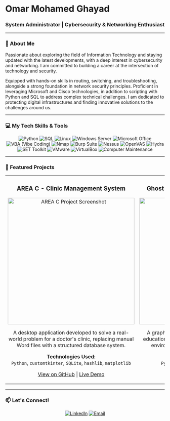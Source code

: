 # Omar Mohamed Ghayad

### System Administrator | Cybersecurity & Networking Enthusiast

---

### 👋 About Me

<p>
Passionate about exploring the field of Information Technology and staying updated with the latest developments, with a deep interest in cybersecurity and networking. I am committed to building a career at the intersection of technology and security.

Equipped with hands-on skills in routing, switching, and troubleshooting, alongside a strong foundation in network security principles. Proficient in leveraging Microsoft and Cisco technologies, in addition to scripting with Python and SQL to address complex technical challenges. I am dedicated to protecting digital infrastructures and finding innovative solutions to the challenges around us.
</p>

---

### 💻 My Tech Skills & Tools

<div align="center">
    <img src="https://img.shields.io/badge/Python-3776AB?style=for-the-badge&logo=python&logoColor=white" alt="Python" />
    <img src="https://img.shields.io/badge/SQL-4479A1?style=for-the-badge&logo=mysql&logoColor=white" alt="SQL" />
    <img src="https://img.shields.io/badge/Linux-FCC624?style=for-the-badge&logo=linux&logoColor=black" alt="Linux" />
    <img src="https://img.shields.io/badge/Windows_Server-0078D4?style=for-the-badge&logo=windows&logoColor=white" alt="Windows Server" />
    <img src="https://img.shields.io/badge/Microsoft_Office-D83B01?style=for-the-badge&logo=microsoft-office&logoColor=white" alt="Microsoft Office" />
    <img src="https://img.shields.io/badge/VBA-867CD9?style=for-the-badge&logo=visual-basic&logoColor=white" alt="VBA (Vibe Coding)" />
    <img src="https://img.shields.io/badge/Nmap-8D634C?style=for-the-badge&logo=nmap&logoColor=white" alt="Nmap" />
    <img src="https://img.shields.io/badge/Burp_Suite-FF2B2B?style=for-the-badge&logo=burp-suite&logoColor=white" alt="Burp Suite" />
    <img src="https://img.shields.io/badge/Nessus-6101FF?style=for-the-badge&logo=nessus&logoColor=white" alt="Nessus" />
    <img src="https://img.shields.io/badge/OpenVAS-40E0D0?style=for-the-badge&logo=openvas&logoColor=white" alt="OpenVAS" />
    <img src="https://img.shields.io/badge/Hydra-FF0000?style=for-the-badge&logo=kali-linux&logoColor=white" alt="Hydra" />
    <img src="https://img.shields.io/badge/SET_Toolkit-228B22?style=for-the-badge&logo=kali-linux&logoColor=white" alt="SET Toolkit" />
    <img src="https://img.shields.io/badge/VMware-607D8B?style=for-the-badge&logo=vmware&logoColor=white" alt="VMware" />
    <img src="https://img.shields.io/badge/VirtualBox-18A3D5?style=for-the-badge&logo=virtualbox&logoColor=white" alt="VirtualBox" />
    <img src="https://img.shields.io/badge/Computer_Maintenance-007ACC?style=for-the-badge&logo=data-transfer&logoColor=white" alt="Computer Maintenance" />
</div>

---

### 🚀 Featured Projects

<table align="center">
<tr>
<td width="50%" valign="top">
<h3 align="center">AREA C - Clinic Management System</h3>
<div align="center">
<a href="https://github.com/OmarGhayad/AREA-C-Project" target="_blank">
<img src="area_c_project.png" width="400" alt="AREA C Project Screenshot">
</a>
<p>
A desktop application developed to solve a real-world problem for a doctor's clinic, replacing manual Word files with a structured database system.
</p>
<p>
<strong>Technologies Used:</strong><br>
<code>Python</code>, <code>customtkinter</code>, <code>SQLite</code>, <code>hashlib</code>, <code>matplotlib</code>
</p>
<p>
<a href="[ضع هنا رابط مستودع GitHub الخاص بمشروع AREA C]" target="_blank">View on GitHub</a> | <a href="[ضع هنا رابط Live Demo لمشروع AREA C إن وجد]" target="_blank">Live Demo</a>
</p>
</div>
</td>
<td width="50%" valign="top">
<h3 align="center">Ghost C2 - Educational C2 Framework</h3>
<div align="center">
<a href="https://github.com/OmarGhayad/Ghost-C2-Framework" target="_blank">
<img src="https://user-images.githubusercontent.com/24237865/91253094-1b072800-e747-11ea-9467-f37a52a36b99.png" width="400" alt="Ghost C2 Screenshot">
</a>
<p>
A graphical Command & Control framework for educational and research purposes in isolated VM environments, demonstrating C2 concepts.
</p>
<p>
<strong>Technologies Used:</strong><br>
<code>Python</code>, <code>tkinter</code>, <code>Sockets</code>, <code>Threading</code>
</p>
<p>
<a href="https://github.com/OmarGhayad/Ghost-C2-Framework" target="_blank">View on GitHub</a>
</p>
</div>
</td>
</tr>
</table>

---

### 📫 Let's Connect!

<p align="center">
    <a href="https://www.linkedin.com/in/omar-ghayad-375359309" target="_blank"><img src="https://img.shields.io/badge/-LinkedIn-0077B5?style=for-the-badge&logo=linkedin&logoColor=white" alt="LinkedIn"></a>
    <a href="mailto:omarghayad88@gmail.com"><img src="https://img.shields.io/badge/-Email-D14836?style=for-the-badge&logo=gmail&logoColor=white" alt="Email"></a>
</p>
